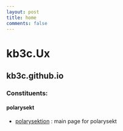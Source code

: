 ```yaml
---
layout: post
title: home
comments: false
---
```



# kb3c.Ux

## kb3c.github.io

### Constituents:

#### polarysekt

* [polarysektion](https://polarysekt.github.io/) : main page for polarysekt

